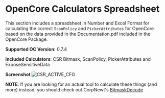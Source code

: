 # OpenCore Calculators Spreadsheet

This section includes a spreadsheet in Number and Excel Format for calculating the correct `ScanPolicy` and `PickerAttributes` for OpenCore based on the data provided in the Documentation.pdf included in the OpenCore Package.

**Supported OC Version:** 0.7.4

**Included Calculators**: CSR Bitmask, ScanPolicy, PickerAttributes and ExposeSensitiveData

**Screenshot**
![CSR_ACTIVE_CFG](https://user-images.githubusercontent.com/76865553/134225757-e6190f24-7f81-4d2b-9fed-1d831fa298d7.png)

**NOTE**: If you are looking for an actual tool to calculate these things (and more) instead, you should check out CorpNewt's [BitmaskDecode](https://github.com/corpnewt/BitmaskDecode) 
